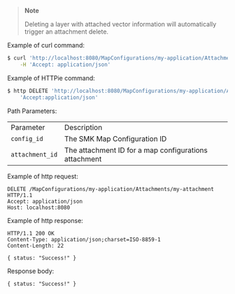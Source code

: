 # 

> **Note**
> 
> Deleting a layer with attached vector information will automatically
> trigger an attachment delete.

Example of curl
command:

``` bash
$ curl 'http://localhost:8080/MapConfigurations/my-application/Attachments/my-attachment' -i -X DELETE \
    -H 'Accept: application/json'
```

Example of HTTPie
command:

``` bash
$ http DELETE 'http://localhost:8080/MapConfigurations/my-application/Attachments/my-attachment' \
    'Accept:application/json'
```

Path
Parameters:

|                 |                                                       |
| --------------- | ----------------------------------------------------- |
| Parameter       | Description                                           |
| `config_id`     | The SMK Map Configuration ID                          |
| `attachment_id` | The attachment ID for a map configurations attachment |

Example of http
request:

``` http
DELETE /MapConfigurations/my-application/Attachments/my-attachment HTTP/1.1
Accept: application/json
Host: localhost:8080
```

Example of http response:

``` http
HTTP/1.1 200 OK
Content-Type: application/json;charset=ISO-8859-1
Content-Length: 22

{ status: "Success!" }
```

Response body:

``` options=
{ status: "Success!" }
```
